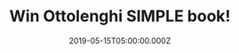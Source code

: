 ---
campaign-uuid: "c-7e627df4-653c-4563-be4e-53f094148d7a"
type: "Competition"
category: "Gifts"
date: "2019-05-15T05:00:00.000Z"
end-date: "2019-07-15T22:59:00.000Z"
disable-form: false
is_promoted: false
has_entry_page: true
title: "Win Ottolenghi SIMPLE book!"
competition-description: "<p>Yotam Ottolenghi’s award-winning recipes are always a\
  \ celebration: an unforgettable combination of abundance, taste and surprise. Ottolenghi\
  \ SIMPLE is no different, with 130 brand-new dishes that contain all the inventive\
  \ elements and flavour combinations that Ottolenghi is loved for, but with minimal\
  \ hassle for maximum joy.</p>\n<p>Click below for a chance to win.</p>\n"
hero-header: "Win Ottolenghi SIMPLE book!"
terms-confirmation: "N/A"
banner-img: "https://assets.expresslyapp.com/asset-edcf53ab-b569-42ff-a7a6-09246bcba269.jpg"
logo-left-href: "http://club.expressly.io"
logo-left-image: "https://assets.expresslyapp.com/asset-5a50191e-5a25-4eb1-ae24-925c0d0392b4.jpg"
logo-left-title: "Expressly Club"
bg-image-hero: "https://assets.expresslyapp.com/asset-37b9a16c-1e79-4fbc-999c-6baefffaaa90.jpg"
bg-image-first: "https://assets.expresslyapp.com/asset-2e757879-77b2-43f4-b417-5b911c13f4c1.jpg"
section1-content: "<p>Bursting with colourful photography, Ottolenghi SIMPLE showcases\
  \ Yotam’s standout dishes that will suit whatever type of cooking you find easy\
  \  whether that’s getting wonderful food on the table in under 30 minutes, using\
  \ just one pot to make a delicious meal, or a flavoursome dish that can be prepared\
  \ ahead and then served when you’re ready.</p>\n<p>Ottolenghi SIMPLE is the stunning\
  \ new cookbook we have all been wishing for: Yotam Ottolenghi’s vibrant food made\
  \ easy.</p>\n"
entry-title: "Win Ottolenghi SIMPLE book!"
entry-content: "<p>Enter the draw to win Ottolenghi SIMPLE book by completing the\
  \ form below before 23:59 on the 15th of July  2019.</p>\n"
has-winner: false
prize-description: "Ottolenghi SIMPLE book."
special-conditions: "Multiple entries are allowed up to one every day."
country-restrictions:
- "GB"
---